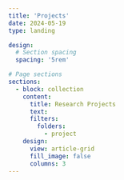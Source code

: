 ```yaml
---
title: 'Projects'
date: 2024-05-19
type: landing

design:
  # Section spacing
  spacing: '5rem'

# Page sections
sections:
  - block: collection
    content:
      title: Research Projects
      text: 
      filters:
        folders:
          - project
    design:
      view: article-grid
      fill_image: false
      columns: 3
---
```


